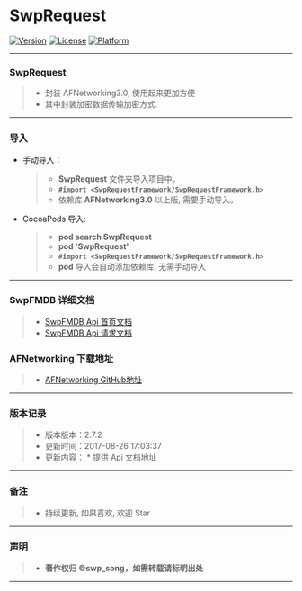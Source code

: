 # SwpRequest

[![Version](https://img.shields.io/cocoapods/v/SwpRequest.svg?style=flat)](https://img.shields.io/cocoapods/v/SwpRequest.svg?style=flat) [![License](https://img.shields.io/cocoapods/l/SwpRequest.svg?style=flat)](https://img.shields.io/cocoapods/l/SwpRequest.svg?style=flat) [![Platform](https://img.shields.io/cocoapods/p/SwpRequest.svg?style=flat)](https://img.shields.io/cocoapods/p/SwpRequest.svg?style=flat)

-------

### SwpRequest

> * 封装 AFNetworking3.0, 使用起来更加方便
> * 其中封装加密数据传输加密方式.

-------

### 导入
* 手动导入：
	> * **SwpRequest** 文件夹导入项目中。
	> * **`#import <SwpRequestFramework/SwpRequestFramework.h>`**
	> * 依赖库 **AFNetworking3.0** 以上版, 需要手动导入。

* CocoaPods 导入:
    > * **pod search SwpRequest**
    > * **pod 'SwpRequest'**
    > * **`#import <SwpRequestFramework/SwpRequestFramework.h>`**
    > * **pod** 导入会自动添加依赖库, 无需手动导入

-------

### SwpFMDB 详细文档

> * [SwpFMDB Api 首页文档](http://swp-song.com/docs/SwpRequest/index.html)
> * [SwpFMDB Api 请求文档](http://swp-song.com/docs/SwpRequest/Classes/SwpRequest.html)

### AFNetworking 下载地址

> * [AFNetworking GitHub地址](https://github.com/AFNetworking/AFNetworking)   

-------

### 版本记录

> * 版本版本：2.7.2
> * 更新时间：2017-08-26 17:03:37
> * 更新内容：
    * 提供 Api 文档地址

-------


### 备注
> * 持续更新, 如果喜欢, 欢迎 Star
> 
-------

### 声明

 > * **著作权归 ©swp_song，如需转载请标明出处**

-------


